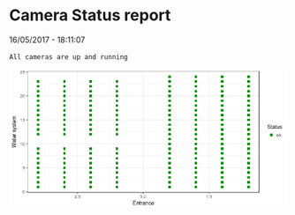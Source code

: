 Camera Status report
================
16/05/2017 - 18:11:07

    All cameras are up and running

![](camreport_files/figure-markdown_github/unnamed-chunk-2-1.png)
